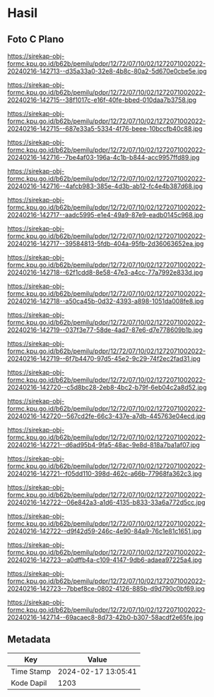 # Hasil

## Foto C Plano

https://sirekap-obj-formc.kpu.go.id/b62b/pemilu/pdpr/12/72/07/10/02/1272071002022-20240216-142713--d35a33a0-32e8-4b8c-80a2-5d670e0cbe5e.jpg

https://sirekap-obj-formc.kpu.go.id/b62b/pemilu/pdpr/12/72/07/10/02/1272071002022-20240216-142715--38f1017c-e16f-40fe-bbed-010daa7b3758.jpg

https://sirekap-obj-formc.kpu.go.id/b62b/pemilu/pdpr/12/72/07/10/02/1272071002022-20240216-142715--687e33a5-5334-4f76-beee-10bccfb40c88.jpg

https://sirekap-obj-formc.kpu.go.id/b62b/pemilu/pdpr/12/72/07/10/02/1272071002022-20240216-142716--7be4af03-196a-4c1b-b844-acc9957ffd89.jpg

https://sirekap-obj-formc.kpu.go.id/b62b/pemilu/pdpr/12/72/07/10/02/1272071002022-20240216-142716--4afcb983-385e-4d3b-ab12-fc4e4b387d68.jpg

https://sirekap-obj-formc.kpu.go.id/b62b/pemilu/pdpr/12/72/07/10/02/1272071002022-20240216-142717--aadc5995-e1e4-49a9-87e9-eadb0145c968.jpg

https://sirekap-obj-formc.kpu.go.id/b62b/pemilu/pdpr/12/72/07/10/02/1272071002022-20240216-142717--39584813-5fdb-404a-95fb-2d36063652ea.jpg

https://sirekap-obj-formc.kpu.go.id/b62b/pemilu/pdpr/12/72/07/10/02/1272071002022-20240216-142718--62f1cdd8-8e58-47e3-a4cc-77a7992e833d.jpg

https://sirekap-obj-formc.kpu.go.id/b62b/pemilu/pdpr/12/72/07/10/02/1272071002022-20240216-142718--a50ca45b-0d32-4393-a898-1051da008fe8.jpg

https://sirekap-obj-formc.kpu.go.id/b62b/pemilu/pdpr/12/72/07/10/02/1272071002022-20240216-142719--037f3e77-58de-4ad7-87e6-d7e778609b1b.jpg

https://sirekap-obj-formc.kpu.go.id/b62b/pemilu/pdpr/12/72/07/10/02/1272071002022-20240216-142719--6f7b4470-97d5-45e2-9c29-74f2ec2fad31.jpg

https://sirekap-obj-formc.kpu.go.id/b62b/pemilu/pdpr/12/72/07/10/02/1272071002022-20240216-142720--c5d8bc28-2eb8-4bc2-b79f-6eb04c2a8d52.jpg

https://sirekap-obj-formc.kpu.go.id/b62b/pemilu/pdpr/12/72/07/10/02/1272071002022-20240216-142720--567cd2fe-66c3-437e-a7db-445763e04ecd.jpg

https://sirekap-obj-formc.kpu.go.id/b62b/pemilu/pdpr/12/72/07/10/02/1272071002022-20240216-142721--d6ad95b4-9fa5-48ac-9e8d-818a7ba1af07.jpg

https://sirekap-obj-formc.kpu.go.id/b62b/pemilu/pdpr/12/72/07/10/02/1272071002022-20240216-142721--f05dd110-398d-462c-a66b-77968fa362c3.jpg

https://sirekap-obj-formc.kpu.go.id/b62b/pemilu/pdpr/12/72/07/10/02/1272071002022-20240216-142722--06e842a3-a1d6-4135-b833-33a6a772d5cc.jpg

https://sirekap-obj-formc.kpu.go.id/b62b/pemilu/pdpr/12/72/07/10/02/1272071002022-20240216-142722--d9f42d59-246c-4e90-84a9-76c1e81c1651.jpg

https://sirekap-obj-formc.kpu.go.id/b62b/pemilu/pdpr/12/72/07/10/02/1272071002022-20240216-142723--a0dffb4a-c109-4147-9db6-adaea97225a4.jpg

https://sirekap-obj-formc.kpu.go.id/b62b/pemilu/pdpr/12/72/07/10/02/1272071002022-20240216-142723--7bbef8ce-0802-4126-885b-d9d790c0bf69.jpg

https://sirekap-obj-formc.kpu.go.id/b62b/pemilu/pdpr/12/72/07/10/02/1272071002022-20240216-142714--69acaec8-8d73-42b0-b307-58acdf2e65fe.jpg


## Metadata

| Key        | Value               |
| ---------- | ------------------- |
| Time Stamp | 2024-02-17 13:05:41 |
| Kode Dapil | 1203                |



